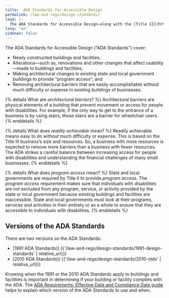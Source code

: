 ```yaml
---
title:  ADA Standards for Accessible Design
permalink: /law-and-regs/design-standards/
lead: |-
  The ADA Standards for Accessible Design—along with the [Title II](https://www.ada.gov/regs2010/titleII_2010/titleII_2010_regulations.htm) and [Title III](https://www.ada.gov/regs2010/titleIII_2010/titleIII_2010_regulations.htm) regulations—say what is required for a building or facility to be physically accessible to people with disabilities.
lang: "en"
sidenav: false
---
```


The ADA Standards for Accessible Design (“ADA Standards”) cover:

- Newly constructed buildings and facilities;
- Alterations—such as, renovations and other changes that affect usability—made to
buildings and facilities;
- Making architectural changes in existing state and local government buildings to provide “program access”; and
- Removing architectural barriers that are easily accomplishable without much difficulty
or expense in existing buildings of businesses.

{% details What are <em>architectural barriers</em>? %}
Architectural barriers are physical elements of a building that prevent movement or access for people with disabilities. For example, if the only way to get to the entrance of a business is by using stairs, those stairs are a barrier for wheelchair users.
{% enddetails %}

{% details What does <em>readily achievable</em> mean? %}
Readily achievable means easy to do without much difficulty or expense. This is based on the Title III business’s size and resources. So, a business with more resources is expected to remove more barriers than a business with fewer resources. The ADA strikes a careful balance between increasing access for people with disabilities and understanding the financial challenges of many small businesses.
{% enddetails %}

{% details What does <em>program access</em> mean? %}
State and local governments are required by Title II to provide *program access*. The *program access* requirement makes sure that individuals with disabilities are not excluded from any program, service, or activity provided by the state or local government because existing buildings and facilities are inaccessible. State and local governments must look at their programs, services and activities in their entirety or as a whole to ensure that they are accessible to individuals with disabilities.
{% enddetails %}

## Versions of the ADA Standards

There are two versions on the ADA Standards:

- [1991 ADA Standards]( {{'/law-and-regs/design-standards/1991-design-standards' | relative_url}})
- [2010 ADA Standards]( {{'/law-and-regs/design-standards/2010-stds' | relative_url}})

Knowing when the 1991 or the 2010 ADA Standards apply to buildings and facilities is important in determining if your building or facility complies with the ADA. The [ADA Requirements: Effective Date and Compliance Date guide](https://www.ada.gov/revised_effective_dates-2010.htm) helps to explain which version of the ADA Standards to use and when.

